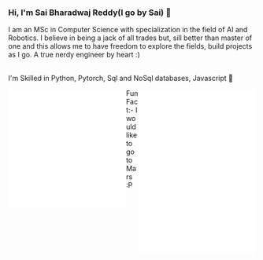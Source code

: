 ### Hi, I'm Sai Bharadwaj Reddy(I go by Sai) 👋

I am an MSc in Computer Science with specialization in the field of AI and Robotics. I believe in being a jack of all trades but, sill better than master of one and this allows me to have freedom to explore the fields, build projects as I go. A true nerdy engineer by heart :)

  <br>
  I'm Skilled in Python, Pytorch, Sql and NoSql databases, Javascript 🙂
  
<a href="https://metrics.lecoq.io/about/bharadwaj1098"><img src="metrics-leftside.svg" align="left" width="47.5%"></img></a><a href="https://metrics.lecoq.io/about/bharadwaj1098"><img src="metrics-rightside.svg" align="right" width="47.5%"></img></a>

  

Fun Fact:- I would like to go to Mars :P
